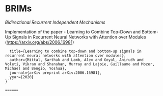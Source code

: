 # BRIMs
_Bidirectional Recurrent Independent Mechanisms_

Implementation of the paper - Learning to Combine Top-Down and Bottom-Up Signals in Recurrent Neural Networks with Attention over Modules (https://arxiv.org/abs/2006.16981)

```@article{mittal2020learning,
  title={Learning to combine top-down and bottom-up signals in recurrent neural networks with attention over modules},
  author={Mittal, Sarthak and Lamb, Alex and Goyal, Anirudh and Voleti, Vikram and Shanahan, Murray and Lajoie, Guillaume and Mozer, Michael and Bengio, Yoshua},
  journal={arXiv preprint arXiv:2006.16981},
  year={2020}
}```

======

